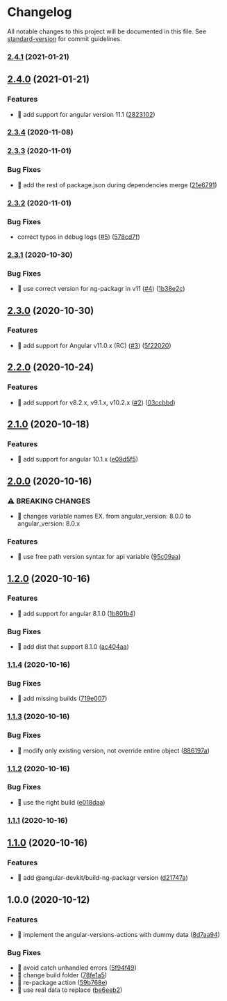 # Changelog

All notable changes to this project will be documented in this file. See [standard-version](https://github.com/conventional-changelog/standard-version) for commit guidelines.

### [2.4.1](https://github.com/ngworker/angular-versions-action/compare/v2.4.0...v2.4.1) (2021-01-21)

## [2.4.0](https://github.com/ngworker/angular-versions-action/compare/v2.3.4...v2.4.0) (2021-01-21)


### Features

* 🎸 add support for angular version 11.1 ([2823102](https://github.com/ngworker/angular-versions-action/commit/2823102ce91a093ff172e6aab43132d9471eefc7))

### [2.3.4](https://github.com/ngworker/angular-versions-action/compare/v2.3.3...v2.3.4) (2020-11-08)

### [2.3.3](https://github.com/ngworker/angular-versions-action/compare/v2.3.2...v2.3.3) (2020-11-01)


### Bug Fixes

* 🐛 add the rest of package.json during dependencies merge ([21e6791](https://github.com/ngworker/angular-versions-action/commit/21e6791e3ac96a98529ca4f44af4fd437188d821))

### [2.3.2](https://github.com/ngworker/angular-versions-action/compare/v2.3.1...v2.3.2) (2020-11-01)


### Bug Fixes

* correct typos in debug logs ([#5](https://github.com/ngworker/angular-versions-action/issues/5)) ([578cd7f](https://github.com/ngworker/angular-versions-action/commit/578cd7f3fe6e7a8fcef621bddff4aa4fa3afad53))

### [2.3.1](https://github.com/ngworker/angular-versions-action/compare/v2.3.0...v2.3.1) (2020-10-30)


### Bug Fixes

* 🐛 use correct version for ng-packagr in v11 ([#4](https://github.com/ngworker/angular-versions-action/issues/4)) ([1b38e2c](https://github.com/ngworker/angular-versions-action/commit/1b38e2c3950aed61dce2155b39a5ae02a792e08f))

## [2.3.0](https://github.com/ngworker/angular-versions-action/compare/v2.2.0...v2.3.0) (2020-10-30)


### Features

* 🎸 add support for Angular v11.0.x (RC) ([#3](https://github.com/ngworker/angular-versions-action/issues/3)) ([5f22020](https://github.com/ngworker/angular-versions-action/commit/5f22020099e596dabf9ae18437c766fb47cc688b))

## [2.2.0](https://github.com/ngworker/angular-versions-action/compare/v2.1.0...v2.2.0) (2020-10-24)


### Features

* 🎸 add support for v8.2.x, v9.1.x, v10.2.x ([#2](https://github.com/ngworker/angular-versions-action/issues/2)) ([03ccbbd](https://github.com/ngworker/angular-versions-action/commit/03ccbbd7a4b66064323153e84fa812a1e76e7e38))

## [2.1.0](https://github.com/ngworker/angular-versions-action/compare/v2.0.0...v2.1.0) (2020-10-18)


### Features

* 🎸 add support for angular 10.1.x ([e09d5f5](https://github.com/ngworker/angular-versions-action/commit/e09d5f54a13f20bc1b9fb05a9d8f1940ce731fb0))

## [2.0.0](https://github.com/ngworker/angular-versions-action/compare/v1.2.0...v2.0.0) (2020-10-16)


### ⚠ BREAKING CHANGES

* 🧨 changes variable names EX. from angular_version: 8.0.0 to
angular_version: 8.0.x

### Features

* 🎸 use free path version syntax for api variable ([95c09aa](https://github.com/ngworker/angular-versions-action/commit/95c09aa587c9be8aacd0a217f7b19f1f50a2290e))

## [1.2.0](https://github.com/ngworker/angular-versions-action/compare/v1.1.4...v1.2.0) (2020-10-16)


### Features

* 🎸 add support for angular 8.1.0 ([1b801b4](https://github.com/ngworker/angular-versions-action/commit/1b801b41442ca476cdb441d6c98f89bbc21531cf))


### Bug Fixes

* 🐛 add dist that support 8.1.0 ([ac404aa](https://github.com/ngworker/angular-versions-action/commit/ac404aa531b34e2e8db8343ffd5b665c3fd001e7))

### [1.1.4](https://github.com/ngworker/angular-versions-action/compare/v1.1.3...v1.1.4) (2020-10-16)


### Bug Fixes

* 🐛 add missing builds ([719e007](https://github.com/ngworker/angular-versions-action/commit/719e0075f1dbd05825961733ec34aade3e36480f))

### [1.1.3](https://github.com/ngworker/angular-versions-action/compare/v1.1.2...v1.1.3) (2020-10-16)


### Bug Fixes

* 🐛 modify only existing version, not override entire object ([886197a](https://github.com/ngworker/angular-versions-action/commit/886197a9fd445d3302ec334f859547d402e92301))

### [1.1.2](https://github.com/ngworker/angular-versions-action/compare/v1.1.1...v1.1.2) (2020-10-16)


### Bug Fixes

* 🐛 use the right build ([e018daa](https://github.com/ngworker/angular-versions-action/commit/e018daae97c946c3d8e5082d78263ee95a7a8ffd))

### [1.1.1](https://github.com/ngworker/angular-versions-action/compare/v1.1.0...v1.1.1) (2020-10-16)

## [1.1.0](https://github.com/ngworker/angular-versions-action/compare/v1.0.0...v1.1.0) (2020-10-16)


### Features

* 🎸 add @angular-devkit/build-ng-packagr version ([d21747a](https://github.com/ngworker/angular-versions-action/commit/d21747a39c0bb5595e9d428ebbbf16b64dd7eae2))

## 1.0.0 (2020-10-12)


### Features

* 🎸 implement the angular-versions-actions with dummy data ([8d7aa94](https://github.com/ngworker/angular-versions-action/commit/8d7aa94b8b67853a4f57183422a70e62198a379e))


### Bug Fixes

* 🐛 avoid catch unhandled errors ([5f94f49](https://github.com/ngworker/angular-versions-action/commit/5f94f497b014bd45541ec23508dbfc0b9c11cada))
* 🐛 change build folder ([78fe1a5](https://github.com/ngworker/angular-versions-action/commit/78fe1a53e3f2442340aaa4bf4fa5a38f6e42a2e4))
* 🐛 re-package action ([59b768e](https://github.com/ngworker/angular-versions-action/commit/59b768e2078337c1d77a036eb02309faf98afe84))
* 🐛 use real data to replace ([be6eeb2](https://github.com/ngworker/angular-versions-action/commit/be6eeb250ac10c3f5becacb55c6703b393de6d03))
